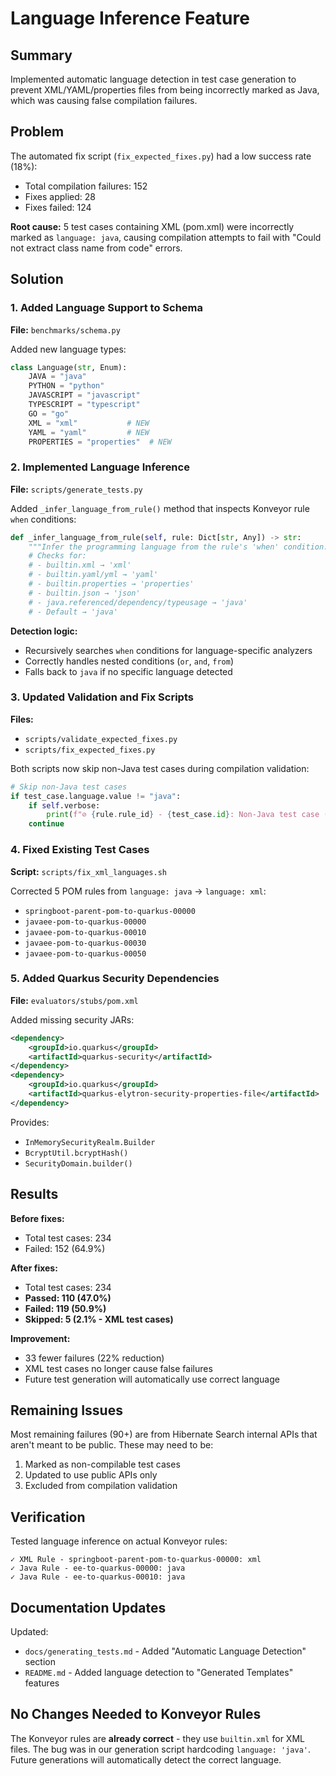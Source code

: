 # Language Inference Feature

## Summary

Implemented automatic language detection in test case generation to prevent XML/YAML/properties files from being incorrectly marked as Java, which was causing false compilation failures.

## Problem

The automated fix script (`fix_expected_fixes.py`) had a low success rate (18%):
- Total compilation failures: 152
- Fixes applied: 28
- Fixes failed: 124

**Root cause:** 5 test cases containing XML (pom.xml) were incorrectly marked as `language: java`, causing compilation attempts to fail with "Could not extract class name from code" errors.

## Solution

### 1. Added Language Support to Schema

**File:** `benchmarks/schema.py`

Added new language types:
```python
class Language(str, Enum):
    JAVA = "java"
    PYTHON = "python"
    JAVASCRIPT = "javascript"
    TYPESCRIPT = "typescript"
    GO = "go"
    XML = "xml"           # NEW
    YAML = "yaml"         # NEW
    PROPERTIES = "properties"  # NEW
```

### 2. Implemented Language Inference

**File:** `scripts/generate_tests.py`

Added `_infer_language_from_rule()` method that inspects Konveyor rule `when` conditions:

```python
def _infer_language_from_rule(self, rule: Dict[str, Any]) -> str:
    """Infer the programming language from the rule's 'when' condition."""
    # Checks for:
    # - builtin.xml → 'xml'
    # - builtin.yaml/yml → 'yaml'
    # - builtin.properties → 'properties'
    # - builtin.json → 'json'
    # - java.referenced/dependency/typeusage → 'java'
    # - Default → 'java'
```

**Detection logic:**
- Recursively searches `when` conditions for language-specific analyzers
- Correctly handles nested conditions (`or`, `and`, `from`)
- Falls back to `java` if no specific language detected

### 3. Updated Validation and Fix Scripts

**Files:**
- `scripts/validate_expected_fixes.py`
- `scripts/fix_expected_fixes.py`

Both scripts now skip non-Java test cases during compilation validation:

```python
# Skip non-Java test cases
if test_case.language.value != "java":
    if self.verbose:
        print(f"⊘ {rule.rule_id} - {test_case.id}: Non-Java test case (language: {test_case.language.value}, skipped)")
    continue
```

### 4. Fixed Existing Test Cases

**Script:** `scripts/fix_xml_languages.sh`

Corrected 5 POM rules from `language: java` → `language: xml`:
- `springboot-parent-pom-to-quarkus-00000`
- `javaee-pom-to-quarkus-00000`
- `javaee-pom-to-quarkus-00010`
- `javaee-pom-to-quarkus-00030`
- `javaee-pom-to-quarkus-00050`

### 5. Added Quarkus Security Dependencies

**File:** `evaluators/stubs/pom.xml`

Added missing security JARs:
```xml
<dependency>
    <groupId>io.quarkus</groupId>
    <artifactId>quarkus-security</artifactId>
</dependency>
<dependency>
    <groupId>io.quarkus</groupId>
    <artifactId>quarkus-elytron-security-properties-file</artifactId>
</dependency>
```

Provides:
- `InMemorySecurityRealm.Builder`
- `BcryptUtil.bcryptHash()`
- `SecurityDomain.builder()`

## Results

**Before fixes:**
- Total test cases: 234
- Failed: 152 (64.9%)

**After fixes:**
- Total test cases: 234
- **Passed: 110 (47.0%)**
- **Failed: 119 (50.9%)**
- **Skipped: 5 (2.1% - XML test cases)**

**Improvement:**
- 33 fewer failures (22% reduction)
- XML test cases no longer cause false failures
- Future test generation will automatically use correct language

## Remaining Issues

Most remaining failures (90+) are from Hibernate Search internal APIs that aren't meant to be public. These may need to be:
1. Marked as non-compilable test cases
2. Updated to use public APIs only
3. Excluded from compilation validation

## Verification

Tested language inference on actual Konveyor rules:
```
✓ XML Rule - springboot-parent-pom-to-quarkus-00000: xml
✓ Java Rule - ee-to-quarkus-00000: java
✓ Java Rule - ee-to-quarkus-00010: java
```

## Documentation Updates

Updated:
- `docs/generating_tests.md` - Added "Automatic Language Detection" section
- `README.md` - Added language detection to "Generated Templates" features

## No Changes Needed to Konveyor Rules

The Konveyor rules are **already correct** - they use `builtin.xml` for XML files. The bug was in our generation script hardcoding `language: 'java'`. Future generations will automatically detect the correct language.
